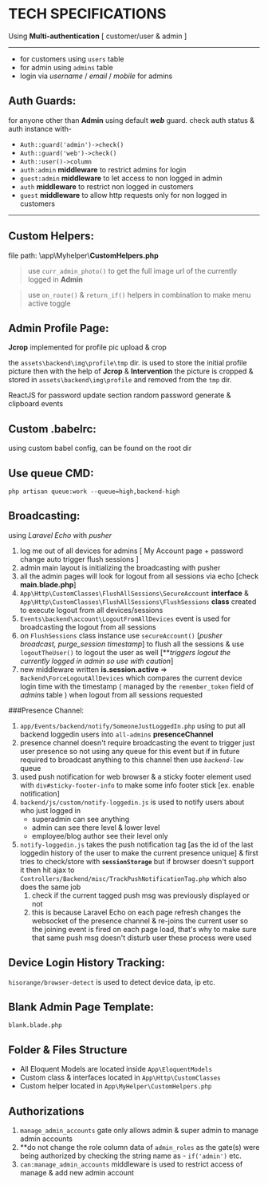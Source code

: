 # TECH SPECIFICATIONS #

Using **Multi-authentication** [ customer/user & admin ]

----------
- for  customers using `users` table
- for admin using `admins` table
- login via *username* / *email* / *mobile* for admins

## Auth Guards: ##
for anyone other than **Admin** using default ***web*** guard.
check auth status & auth instance with-



- `Auth::guard('admin')->check()` 
- `Auth::guard('web')->check()`
- `Auth::user()->column`
- `auth:admin` **middleware** to restrict admins for login
- `guest:admin` **middleware** to let access to non logged in admin
- `auth` **middleware** to restrict non logged in customers
- `guest` **middleware** to allow http requests only for non logged in customers



----------



## Custom Helpers: ##

file path: \app\Myhelper\\**CustomHelpers.php**

> use `curr_admin_photo()` to get the full image url of the currently logged in **Admin**


> use `on_route()` & `return_if()` helpers in combination to make menu active toggle



## Admin Profile Page: ##

**Jcrop** implemented for profile pic upload & crop <br>

the `assets\backend\img\profile\tmp` dir. is used to store the initial profile picture then with the help of **Jcrop** & **Intervention** the picture is cropped & stored in `assets\backend\img\profile` and removed from the `tmp` dir.

ReactJS for password update section random password generate & clipboard events

## Custom .babelrc: ##

using custom babel config, can be found on the root dir

## Use queue CMD: ##

    php artisan queue:work --queue=high,backend-high

## Broadcasting: ##

using *Laravel Echo* with *pusher* <br>

1. log me out of all devices for admins [ My Account page + password change auto trigger flush sessions ]
2. admin main layout is initializing the broadcasting with pusher
3. all the admin pages will look for logout from all sessions via echo [check **main.blade.php**]
4. `App\Http\CustomClasses\FlushAllSessions\SecureAccount` **interface** & `App\Http\CustomClasses\FlushAllSessions\FlushSessions` **class** created to execute logout from all devices/sessions
5. `Events\backend\account\LogoutFromAllDevices` event is used for broadcasting the logout from all sessions
6. on `FlushSessions` class instance use `secureAccount()` [*pusher broadcast, purge_session timestamp*] to flush all the sessions & use `logoutTheUser()` to logout the user as well [***triggers logout the currently logged in admin so use with caution*]
7. new middleware written **is.session.active** => `Backend\ForceLogoutAllDevices` which compares the current device login time with the timestamp ( managed by the `remember_token` field of *admins* table ) when logout from all sessions requested

###Presence Channel:
1. `app/Events/backend/notify/SomeoneJustLoggedIn.php` using to put all backend loggedin users into `all-admins` **presenceChannel**
2. presence channel doesn't require broadcasting the event to trigger just user presence so not using any queue for this event but if in future required to broadcast anything to this channel then use *`backend-low`* queue
3. used push notification for web browser & a sticky footer element used with `div#sticky-footer-info` to make some info footer stick [ex. enable notification] 
4. `backend/js/custom/notify-loggedin.js` is used to notify users about who just logged in 
	- superadmin can see anything
	- admin can see there level & lower level
	- employee/blog author see their level only
5. `notify-loggedin.js` takes the push notification tag [as the id of the last loggedin history of the user to make the current presence unique] & first tries to check/store with **`sessionStorage`** but if browser doesn't support it then hit ajax to `Controllers/Backend/misc/TrackPushNotificationTag.php` which also does the same job
	1. check if the current tagged push msg was previously displayed or not
	2. this is because Laravel Echo on each page refresh changes the websocket of the presence channel & re-joins the current user so the joining event is fired on each page load, that's why to make sure that same push msg doesn't disturb user these process were used

## Device Login History Tracking: ##
`hisorange/browser-detect` is used to detect device data, ip etc.


## Blank Admin Page Template: ##
    blank.blade.php

## Folder & Files Structure ##

- All Eloquent Models are located inside `App\EloquentModels`
- Custom class & interfaces located in `App\Http\CustomClasses`
- Custom helper located in `App\MyHelper\CustomHelpers.php`

## Authorizations ##

1. `manage_admin_accounts` gate only allows admin & super admin to manage admin accounts
2. **do not change the role column data of `admin_roles` as the gate(s) were being authorized by checking the string name as - `if('admin')` etc.
3. `can:manage_admin_accounts` middleware is used to restrict access of manage & add new admin account 